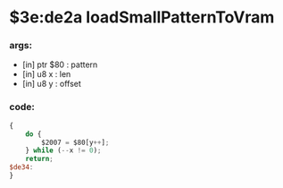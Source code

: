 ﻿
# $3e:de2a loadSmallPatternToVram


### args:
+	[in] ptr $80 : pattern
+	[in] u8 x : len
+	[in] u8 y : offset

### code:
```js
{
	do {
		$2007 = $80[y++];
	} while (--x != 0);
	return;
$de34:
}
```



